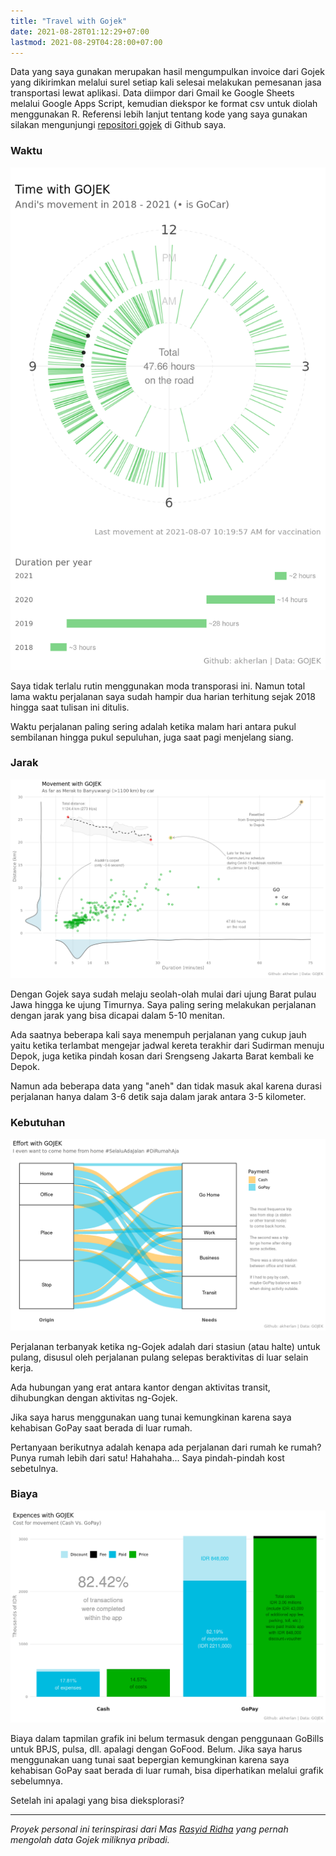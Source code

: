 ```yaml
---
title: "Travel with Gojek"
date: 2021-08-28T01:12:29+07:00
lastmod: 2021-08-29T04:28:00+07:00
---
```


Data yang saya gunakan merupakan hasil mengumpulkan invoice dari Gojek yang dikirimkan melalui surel setiap kali selesai melakukan pemesanan jasa transportasi lewat aplikasi. Data diimpor dari Gmail ke Google Sheets melalui Google Apps Script, kemudian diekspor ke format csv untuk diolah menggunakan R. Referensi lebih lanjut tentang kode yang saya gunakan silakan mengunjungi [repositori gojek](https://github.com/akherlan/gojek) di Github saya.

### Waktu

![time with gojek](https://raw.githubusercontent.com/akherlan/gojek/main/figs/clock.png)

Saya tidak terlalu rutin menggunakan moda transporasi ini. Namun total lama waktu perjalanan saya sudah hampir dua harian terhitung sejak 2018 hingga saat tulisan ini ditulis.

Waktu perjalanan paling sering adalah ketika malam hari antara pukul sembilanan hingga pukul sepuluhan, juga saat pagi menjelang siang.

### Jarak

![movement with gojek](https://raw.githubusercontent.com/akherlan/gojek/main/figs/distance_map.png)

Dengan Gojek saya sudah melaju seolah-olah mulai dari ujung Barat pulau Jawa hingga ke ujung Timurnya. Saya paling sering melakukan perjalanan dengan jarak yang bisa dicapai dalam 5-10 menitan.

Ada saatnya beberapa kali saya menempuh perjalanan yang cukup jauh yaitu ketika terlambat mengejar jadwal kereta terakhir dari Sudirman menuju Depok, juga ketika pindah kosan dari Srengseng Jakarta Barat kembali ke Depok.

Namun ada beberapa data yang "aneh" dan tidak masuk akal karena durasi perjalanan hanya dalam 3-6 detik saja dalam jarak antara 3-5 kilometer.

### Kebutuhan

![effort with gojek](https://raw.githubusercontent.com/akherlan/gojek/main/figs/needs.png)

Perjalanan terbanyak ketika ng-Gojek adalah dari stasiun (atau halte) untuk pulang, disusul oleh perjalanan pulang selepas beraktivitas di luar selain kerja.

Ada hubungan yang erat antara kantor dengan aktivitas transit, dihubungkan dengan aktivitas ng-Gojek.

Jika saya harus menggunakan uang tunai kemungkinan karena saya kehabisan GoPay saat berada di luar rumah.

Pertanyaan berikutnya adalah kenapa ada perjalanan dari rumah ke rumah? Punya rumah lebih dari satu! Hahahaha... Saya pindah-pindah kost sebetulnya.

### Biaya

![expenses with gojek](https://raw.githubusercontent.com/akherlan/gojek/main/figs/cost.png)

Biaya dalam tapmilan grafik ini belum termasuk dengan penggunaan GoBills untuk BPJS, pulsa, dll. apalagi dengan GoFood. Belum. Jika saya harus menggunakan uang tunai saat bepergian kemungkinan karena saya kehabisan GoPay saat berada di luar rumah, bisa diperhatikan melalui grafik sebelumnya.

Setelah ini apalagi yang bisa dieksplorasi?

-----

*Proyek personal ini terinspirasi dari Mas [Rasyid Ridha](http://rasyidridha.com/datague/data-gojek/) yang pernah mengolah data Gojek miliknya pribadi.*